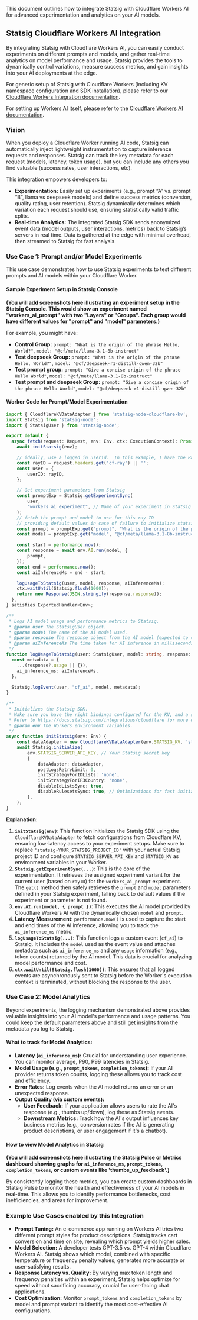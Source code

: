 This document outlines how to integrate Statsig with Cloudflare Workers AI for advanced experimentation and analytics on your AI models.

## Statsig Cloudflare Workers AI Integration

By integrating Statsig with Cloudflare Workers AI, you can easily conduct experiments on different prompts and models, and gather real-time analytics on model performance and usage. Statsig provides the tools to dynamically control variations, measure success metrics, and gain insights into your AI deployments at the edge.

For generic setup of Statsig with Cloudflare Workers (including KV namespace configuration and SDK installation), please refer to our [Cloudflare Workers Integration documentation](/integrations/cloudflare).

For setting up Workers AI itself, please refer to the [Cloudflare Workers AI documentation](https://developers.cloudflare.com/workers-ai/).

### Vision

When you deploy a Cloudflare Worker running AI code, Statsig can automatically inject lightweight instrumentation to capture inference requests and responses. Statsig can track the key metadata for each request (models, latency, token usage), but you can include any others you find valuable (success rates, user interactions, etc).

This integration empowers developers to:

  * **Experimentation:** Easily set up experiments (e.g., prompt “A” vs. prompt “B”, llama vs deepseek models) and define success metrics (conversion, quality rating, user retention). Statsig dynamically determines which variation each request should use, ensuring statistically valid traffic splits.
  * **Real-time Analytics:** The integrated Statsig SDK sends anonymized event data (model outputs, user interactions, metrics) back to Statsig’s servers in real time. Data is gathered at the edge with minimal overhead, then streamed to Statsig for fast analysis.

### Use Case 1: Prompt and/or Model Experiments

This use case demonstrates how to use Statsig experiments to test different prompts and AI models within your Cloudflare Worker.

#### Sample Experiment Setup in Statsig Console

**(You will add screenshots here illustrating an experiment setup in the Statsig Console. This would show an experiment named "workers\_ai\_prompt" with two "Layers" or "Groups". Each group would have different values for "prompt" and "model" parameters.)**

For example, you might have:

  * **Control Group:** `prompt: "What is the origin of the phrase Hello, World?"`, `model: "@cf/meta/llama-3.1-8b-instruct"`
  * **Test deepseek Group:** `prompt: "What is the origin of the phrase Hello, World?"`, `model: "@cf/deepseek-r1-distill-qwen-32b"`
  * **Test prompt group:** `prompt: "Give a concise origin of the phrase Hello World"`, `model: "@cf/meta/llama-3.1-8b-instruct"`
  * **Test prompt and deepseek Group:** `prompt: "Give a concise origin of the phrase Hello World"`, `model: "@cf/deepseek-r1-distill-qwen-32b"`


#### Worker Code for Prompt/Model Experimentation

```typescript
import { CloudflareKVDataAdapter } from 'statsig-node-cloudflare-kv';
import Statsig from 'statsig-node';
import { StatsigUser } from 'statsig-node';

export default {
  async fetch(request: Request, env: Env, ctx: ExecutionContext): Promise<Response> {
    await initStatsig(env);

    // ideally, use a logged in userid.  In this example, I have the RayID from cloudflare
    const rayID = request.headers.get('cf-ray') || '';
    const user = {
        userID: rayID,
    };

    // Get experiment parameters from Statsig
    const promptExp = Statsig.getExperimentSync(
        user,
        "workers_ai_experiment", // Name of your experiment in Statsig Console
    );
    // fetch the prompt and model to use for this ray ID
    // providing default values in case of failure to initialize statsig from the kv store
    const prompt = promptExp.get("prompt", "What is the origin of the phrase Hello, World");
    const model = promptExp.get("model", "@cf/meta/llama-3.1-8b-instruct");

    const start = performance.now();
    const response = await env.AI.run(model, {
        prompt,
    });
    const end = performance.now();
    const aiInferenceMs = end - start;

    logUsageToStatsig(user, model, response, aiInferenceMs);
    ctx.waitUntil(Statsig.flush(1000));
    return new Response(JSON.stringify(response.response));
  },
} satisfies ExportedHandler<Env>;

/**
 * Logs AI model usage and performance metrics to Statsig.
 * @param user The StatsigUser object.
 * @param model The name of the AI model used.
 * @param response The response object from the AI model (expected to contain a 'usage' field).
 * @param aiInferenceMs The time taken for AI inference in milliseconds.
 */
function logUsageToStatsig(user: StatsigUser, model: string, response: any, aiInferenceMs?: number) {
  const metadata = {
    ...(response?.usage || {}),
    ai_inference_ms: aiInferenceMs,
  };
  
  Statsig.logEvent(user, "cf_ai", model, metadata);
}

/**
 * Initializes the Statsig SDK.
 * Make sure you have the right bindings configured for the KV, and a secret for the Statsig API key
 * Refer to https://docs.statsig.com/integrations/cloudflare for more details on integrating Statsig with Cloudflare workers
 * @param env The Workers environment variables.
 */
async function initStatsig(env: Env) {
    const dataAdapter = new CloudflareKVDataAdapter(env.STATSIG_KV, 'statsig-YOUR_STATSIG_PROJECT_ID'); // Replace with your actual project ID
    await Statsig.initialize(
        env.STATSIG_SERVER_API_KEY, // Your Statsig secret key
        { 
            dataAdapter: dataAdapter,
            postLogsRetryLimit: 0,
            initStrategyForIDLists: 'none',
            initStrategyForIP3Country: 'none',
            disableIdListsSync: true,
            disableRulesetsSync: true, // Optimizations for fast initialization in Cloudflare Workers
        },
    );  
}
```

**Explanation:**

1.  **`initStatsig(env)`**: This function initializes the Statsig SDK using the `CloudflareKVDataAdapter` to fetch configurations from Cloudflare KV, ensuring low-latency access to your experiment setups. Make sure to replace `'statsig-YOUR_STATSIG_PROJECT_ID'` with your actual Statsig project ID and configure `STATSIG_SERVER_API_KEY` and `STATSIG_KV` as environment variables in your Worker.
2.  **`Statsig.getExperimentSync(...)`**: This is the core of the experimentation. It retrieves the assigned experiment variant for the current user (based on `rayID`) for the `workers_ai_prompt` experiment. The `get()` method then safely retrieves the `prompt` and `model` parameters defined in your Statsig experiment, falling back to default values if the experiment or parameter is not found.
3.  **`env.AI.run(model, { prompt })`**: This executes the AI model provided by Cloudflare Workers AI with the dynamically chosen `model` and `prompt`.
4.  **Latency Measurement**: `performance.now()` is used to capture the start and end times of the AI inference, allowing you to track the `ai_inference_ms` metric.
5.  **`logUsageToStatsig(...)`**: This function logs a custom event (`cf_ai`) to Statsig. It includes the `model` used as the event value and attaches metadata such as `ai_inference_ms` and any `usage` information (e.g., token counts) returned by the AI model. This data is crucial for analyzing model performance and cost.
6.  **`ctx.waitUntil(Statsig.flush(1000))`**: This ensures that all logged events are asynchronously sent to Statsig before the Worker's execution context is terminated, without blocking the response to the user.

### Use Case 2: Model Analytics

Beyond experiments, the logging mechanism demonstrated above provides valuable insights into your AI model's performance and usage patterns.  You could keep the default parameters above and still get insights from the metadata you log to Statsig.

#### What to track for Model Analytics:

  * **Latency (`ai_inference_ms`):** Crucial for understanding user experience. You can monitor average, P90, P99 latencies in Statsig.
  * **Model Usage (e.g., `prompt_tokens`, `completion_tokens`):** If your AI provider returns token counts, logging these allows you to track cost and efficiency.
  * **Error Rates:** Log events when the AI model returns an error or an unexpected response.
  * **Output Quality (via custom events):**
      * **User Feedback:** If your application allows users to rate the AI's response (e.g., thumbs up/down), log these as Statsig events.
      * **Downstream Metrics:** Track how the AI's output influences key business metrics (e.g., conversion rates if the AI is generating product descriptions, or user engagement if it's a chatbot).

#### How to view Model Analytics in Statsig

**(You will add screenshots here illustrating the Statsig Pulse or Metrics dashboard showing graphs for `ai_inference_ms`, `prompt_tokens`, `completion_tokens`, or custom events like 'thumbs\_up\_feedback'.)**

By consistently logging these metrics, you can create custom dashboards in Statsig Pulse to monitor the health and effectiveness of your AI models in real-time. This allows you to identify performance bottlenecks, cost inefficiencies, and areas for improvement.

### Example Use Cases enabled by this Integration

  * **Prompt Tuning:** An e-commerce app running on Workers AI tries two different prompt styles for product descriptions. Statsig tracks cart conversion and time on site, revealing which prompt yields higher sales.
  * **Model Selection:** A developer tests GPT-3.5 vs. GPT-4 within Cloudflare Workers AI. Statsig shows which model, combined with specific temperature or frequency penalty values, generates more accurate or user-satisfying results.
  * **Response Latency vs. Quality:** By varying max token length and frequency penalties within an experiment, Statsig helps optimize for speed without sacrificing accuracy, crucial for user-facing chat applications.
  * **Cost Optimization:** Monitor `prompt_tokens` and `completion_tokens` by model and prompt variant to identify the most cost-effective AI configurations.
